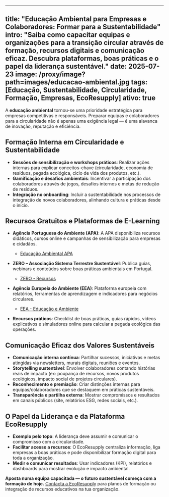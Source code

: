 ---

title: "Educação Ambiental para Empresas e Colaboradores: Formar para a Sustentabilidade"
intro: "Saiba como capacitar equipas e organizações para a transição circular através de formação, recursos digitais e comunicação eficaz. Descubra plataformas, boas práticas e o papel da liderança sustentável."
date: 2025-07-23
image: /proxy/image?path=images/educacao-ambiental.jpg
tags:  [Educação, Sustentabilidade, Circularidade, Formação, Empresas, EcoResupply]
ativo: true
-----------

A **educação ambiental** tornou-se uma prioridade estratégica para empresas competitivas e responsáveis. Preparar equipas e colaboradores para a circularidade não é apenas uma exigência legal — é uma alavanca de inovação, reputação e eficiência.

## Formação Interna em Circularidade e Sustentabilidade

* **Sessões de sensibilização e workshops práticos**: Realizar ações internas para explicar conceitos-chave (circularidade, economia de resíduos, pegada ecológica, ciclo de vida dos produtos, etc.).
* **Gamificação e desafios ambientais**: Incentivar a participação dos colaboradores através de jogos, desafios internos e metas de redução de resíduos.
* **Integração no onboarding**: Incluir a sustentabilidade nos processos de integração de novos colaboradores, alinhando cultura e práticas desde o início.

## Recursos Gratuitos e Plataformas de E-Learning

* **Agência Portuguesa do Ambiente (APA)**: A APA disponibiliza recursos didáticos, cursos online e campanhas de sensibilização para empresas e cidadãos.

  * [Educação Ambiental APA](https://apambiente.pt/educacao-ambiental)
* **ZERO – Associação Sistema Terrestre Sustentável**: Publica guias, webinars e conteúdos sobre boas práticas ambientais em Portugal.

  * [ZERO - Recursos](https://zero.ong/)
* **Agência Europeia do Ambiente (EEA)**: Plataforma europeia com relatórios, ferramentas de aprendizagem e indicadores para negócios circulares.

  * [EEA - Educação e Ambiente](https://www.eea.europa.eu/pt/themes/education)
* **Recursos práticos**: Checklist de boas práticas, guias rápidos, vídeos explicativos e simuladores online para calcular a pegada ecológica das operações.

## Comunicação Eficaz dos Valores Sustentáveis

* **Comunicação interna contínua**: Partilhar sucessos, iniciativas e metas atingidas via newsletters, murais digitais, reuniões e eventos.
* **Storytelling sustentável**: Envolver colaboradores contando histórias reais de impacto (ex: poupança de recursos, novos produtos ecológicos, impacto social de projetos circulares).
* **Reconhecimento e premiação**: Criar distinções internas para equipas/colaboradores que se destaquem em práticas sustentáveis.
* **Transparência e partilha externa**: Mostrar compromissos e resultados em canais públicos (site, relatórios ESG, redes sociais, etc.).

## O Papel da Liderança e da Plataforma EcoResupply

* **Exemplo pelo topo**: A liderança deve assumir e comunicar o compromisso com a circularidade.
* **Facilitar acesso a recursos**: O EcoResupply centraliza informação, liga empresas a boas práticas e pode disponibilizar formação digital para toda a organização.
* **Medir e comunicar resultados**: Usar indicadores (KPI), relatórios e dashboards para mostrar evolução e impacto ambiental.

**Aposta numa equipa capacitada — o futuro sustentável começa com a formação de hoje.**
[Contacta a EcoResupply](https://ph7x.pt/Home/Contact) para planos de formação ou integração de recursos educativos na tua organização.
